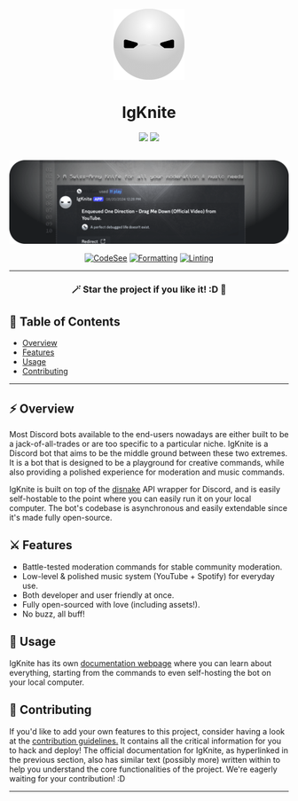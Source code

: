 <!-- SPDX-License-Identifier: MIT -->

<div align="center">

<br>
<img src="static/logo_circle.png" width="128">
<br>

# IgKnite

<img src="https://img.shields.io/github/license/IgKniteDev/IgKnite?color=black&logo=github&style=for-the-badge">
 <a aria-label="Inject to your Discord server" href="https://discord.com/oauth2/authorize?client_id=1274430156928319489" target="_blank">
     <img src="https://img.shields.io/badge/-Inject%20to%20Server-black?style=for-the-badge&logo=Discord">
 </a>

<br> <img src="static/banner.png">

[![CodeSee](https://github.com/IgKniteDev/IgKnite/actions/workflows/codesee-arch-diagram.yml/badge.svg)](https://github.com/IgKniteDev/IgKnite/actions/workflows/codesee-arch-diagram.yml)
[![Formatting](https://github.com/IgKniteDev/IgKnite/actions/workflows/formatting.yml/badge.svg)](https://github.com/IgKniteDev/IgKnite/actions/workflows/formatting.yml)
[![Linting](https://github.com/IgKniteDev/IgKnite/actions/workflows/linting.yml/badge.svg)](https://github.com/IgKniteDev/IgKnite/actions/workflows/linting.yml)

---

### 🪄 Star the project if you like it! :D 🌟

</div>

## 📌 Table of Contents

- [Overview](#-overview)
- [Features](#️-features)
- [Usage](#-usage)
- [Contributing](#-contributing)

---

## ⚡ Overview

Most Discord bots available to the end-users nowadays are either built to be a jack-of-all-trades or are too specific to a particular niche. IgKnite is a Discord bot that aims to be the middle ground between these two extremes. It is a bot that is designed to be a playground for creative commands, while also providing a polished experience for moderation and music commands.

IgKnite is built on top of the [disnake](https://github.com/DisnakeDev/disnake) API wrapper for Discord, and is easily self-hostable to the point where you can easily run it on your local computer. The bot's codebase is asynchronous and easily extendable since it's made fully open-source. <br>

## ⚔️ Features

- Battle-tested moderation commands for stable community moderation.
- Low-level & polished music system (YouTube + Spotify) for everyday use.
- Both developer and user friendly at once.
- Fully open-sourced with love (including assets!).
- No buzz, all buff! <br>

## 🔖 Usage

IgKnite has its own [documentation webpage](https://igknitedev.github.io/docs) where you can learn about everything, starting from the commands to even self-hosting the bot on your local computer. <br>

## 🔨 Contributing

If you'd like to add your own features to this project, consider having a look at the [contribution guidelines.](./.github/CONTRIBUTING.md) It contains all the critical information for you to hack and deploy! The official documentation for IgKnite, as hyperlinked in the previous section, also has similar text (possibly more) written within to help you understand the core functionalities of the project. We're eagerly waiting for your contribution! :D <br>

---